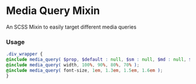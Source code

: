 # Media Query Mixin

An SCSS Mixin to easily target different media queries


### Usage

```scss
.div_wrapper {
@include media_query( $prop, $default : null, $sm : null, $md : null, $lg : null ) {
@include media_query( width, 100%, 90%, 80%, 70% );
@include media_query( font-size, 1em, 1.3em, 1.5em, 1.6em );
}
```